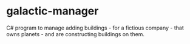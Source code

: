 # galactic-manager
C# program to manage adding buildings - for a fictious company - that owns planets - and are constructing buildings on them.
